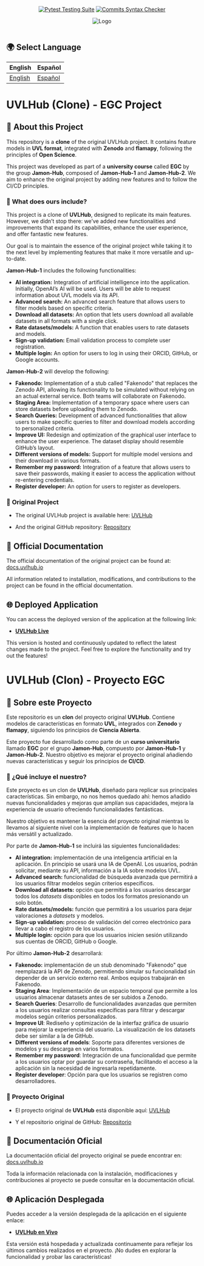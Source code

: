 <div align="center">

  <a href="">[![Pytest Testing Suite](https://github.com/davidgonmar/uvlhub-egc/actions/workflows/tests.yml/badge.svg?branch=main)](https://github.com/davidgonmar/uvlhub-egc/actions/workflows/tests.yml)</a>
  <a href="">[![Commits Syntax Checker](https://github.com/davidgonmar/uvlhub-egc/actions/workflows/commits.yml/badge.svg?branch=main)](https://github.com/davidgonmar/uvlhub-egc/actions/workflows/commits.yml)</a>

</div>

<div align="center">
  <img src="https://www.uvlhub.io/static/img/logos/logo-light.svg" alt="Logo">
</div>

<br>

## 🌍 **Select Language**

**English** | **Español**  
--- | ---  
[English](#uvlhub-clone---egc-project) | [Español](#uvlhub-clon---proyecto-egc)


# UVLHub (Clone) - EGC Project

## 🌟 **About this Project** 

This repository is a **clone** of the original UVLHub project. It contains feature models in **UVL format**, integrated with **Zenodo** and **flamapy**, following the principles of **Open Science**.

This project was developed as part of a **university course** called **EGC** by the group **Jamon-Hub**, composed of **Jamon-Hub-1** and **Jamon-Hub-2**. We aim to enhance the original project by adding new features and to follow the CI/CD principles.

### 🔧 **What does ours include?**  

This project is a clone of **UVLHub**, designed to replicate its main features. However, we didn’t stop there: we’ve added new functionalities and improvements that expand its capabilities, enhance the user experience, and offer fantastic new features.

Our goal is to maintain the essence of the original project while taking it to the next level by implementing features that make it more versatile and up-to-date.

**Jamon-Hub-1** includes the following functionalities:

- **AI integration:** Integration of artificial intelligence into the application. Initially, OpenAI’s AI will be used. Users will be able to request information about UVL models via its API.
- **Advanced search:** An advanced search feature that allows users to filter models based on specific criteria.
- **Download all datasets:** An option that lets users download all available datasets in all formats with a single click.
- **Rate datasets/models:** A function that enables users to rate datasets and models.
- **Sign-up validation:** Email validation process to complete user registration.
- **Multiple login:** An option for users to log in using their ORCID, GitHub, or Google accounts.

**Jamon-Hub-2** will develop the following:  

- **Fakenodo:** Implementation of a stub called "Fakenodo" that replaces the Zenodo API, allowing its functionality to be simulated without relying on an actual external service. Both teams will collaborate on Fakenodo.
- **Staging Area:** Implementation of a temporary space where users can store datasets before uploading them to Zenodo.  
- **Search Queries:** Development of advanced functionalities that allow users to make specific queries to filter and download models according to personalized criteria.  
- **Improve UI:** Redesign and optimization of the graphical user interface to enhance the user experience. The dataset display should resemble GitHub’s layout.  
- **Different versions of models:** Support for multiple model versions and their download in various formats.  
- **Remember my password:** Integration of a feature that allows users to save their passwords, making it easier to access the application without re-entering credentials.  
- **Register developer:** An option for users to register as developers.  

### 🔗 **Original Project** 

- The original UVLHub project is available here: [UVLHub](https://www.uvlhub.io)

- And the original GitHub repository: [Repository](https://github.com/diverso-lab/uvlhub)

## 🚀 **Official Documentation**  

The official documentation of the original project can be found at:  
[docs.uvlhub.io](https://docs.uvlhub.io/)  

All information related to installation, modifications, and contributions to the project can be found in the official documentation.

## 🌐 **Deployed Application**  

You can access the deployed version of the application at the following link:

- **[UVLHub Live](https://uvlhub-egc.onrender.com/)**

This version is hosted and continuously updated to reflect the latest changes made to the project. Feel free to explore the functionality and try out the features!

# UVLHub (Clon) - Proyecto EGC

## 🌟 **Sobre este Proyecto**

Este repositorio es un **clon** del proyecto original **UVLHub**. Contiene modelos de características en formato **UVL**, integrados con **Zenodo** y **flamapy**, siguiendo los principios de **Ciencia Abierta**.

Este proyecto fue desarrollado como parte de un **curso universitario** llamado **EGC** por el grupo **Jamon-Hub**, compuesto por **Jamon-Hub-1** y **Jamon-Hub-2**. Nuestro objetivo es mejorar el proyecto original añadiendo nuevas características y seguir los principios de **CI/CD**.

### 🔧 **¿Qué incluye el nuestro?** 

Este proyecto es un clon de **UVLHub**, diseñado para replicar sus principales características. Sin embargo, no nos hemos quedado ahí: hemos añadido nuevas funcionalidades y mejoras que amplían sus capacidades, mejora la experiencia de usuario ofreciendo funcionalidades fantásticas.

Nuestro objetivo es mantener la esencia del proyecto original mientras lo llevamos al siguiente nivel con la implementación de features que lo hacen más versátil y actualizado.

Por parte de **Jamon-Hub-1** se incluirá las siguientes funcionalidades:

- **AI integration:** implementación de una inteligencia artificial en la aplicación. En principio se usará una IA de OpenAI. Los usuarios, podrán solicitar, mediante su API, información a la IA sobre  modelos UVL.
- **Advanced search:** funcionalidad de búsqueda avanzada que permitirá a los usuarios filtrar modelos según criterios específicos.
- **Download all datasets:** opción que permitirá a los usuarios descargar todos los _datasets_ disponibles en todos los formatos presionando un solo botón.
- **Rate datasets/models:** función que permitirá a los usuarios para dejar valoraciones a _datasets_ y modelos.
- **Sign-up validation:** proceso de validación del correo electrónico para llevar a cabo el registro de los usuarios.
- **Multiple login:** opción para que los usuarios inicien sesión utilizando sus cuentas de ORCID, GitHub o Google.

Por último **Jamon-Hub-2** desarrollará:

- **Fakenodo:** implementación de un stub denominado "Fakenodo" que reemplazará la API de Zenodo, permitiendo simular su funcionalidad sin depender de un servicio externo real. Ambos equipos trabajarán en Fakenodo.
- **Staging Area**: Implementación de un espacio temporal que permite a los usuarios almacenar datasets antes de ser subidos a Zenodo.  
- **Search Queries**: Desarrollo de funcionalidades avanzadas que permiten a los usuarios realizar consultas específicas para filtrar y descargar modelos según criterios personalizados.
- **Improve UI**: Rediseño y optimización de la interfaz gráfica de usuario para mejorar la experiencia del usuario. La visualización de los datasets debe ser similar a la de GitHub.
- **Different versions of models**: Soporte para diferentes versiones de modelos y su descarga en varios formatos.
- **Remember my password**: Integración de una funcionalidad que permite a los usuarios optar por guardar su contraseña, facilitando el acceso a la aplicación sin la necesidad de ingresarla repetidamente.
- **Register developer**: Opción para que los usuarios se registren como desarrolladores.

### 🔗 **Proyecto Original**  

- El proyecto original de **UVLHub** está disponible aquí: [UVLHub](https://www.uvlhub.io)

- Y el repositorio original de GitHub: [Repositorio](https://github.com/diverso-lab/uvlhub)

## 🚀 **Documentación Oficial** 
 
La documentación oficial del proyecto original se puede encontrar en:  
[docs.uvlhub.io](https://docs.uvlhub.io/)  

Toda la información relacionada con la instalación, modificaciones y contribuciones al proyecto se puede consultar en la documentación oficial.

## 🌐 **Aplicación Desplegada**  

Puedes acceder a la versión desplegada de la aplicación en el siguiente enlace:

- **[UVLHub en Vivo](https://uvlhub-egc.onrender.com/)**

Esta versión está hospedada y actualizada continuamente para reflejar los últimos cambios realizados en el proyecto. ¡No dudes en explorar la funcionalidad y probar las características!